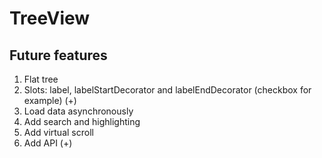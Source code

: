 # TreeView

## Future features

1. Flat tree
2. Slots: label, labelStartDecorator and labelEndDecorator (checkbox for example) (+)
3. Load data asynchronously
4. Add search and highlighting
5. Add virtual scroll
6. Add API (+)
